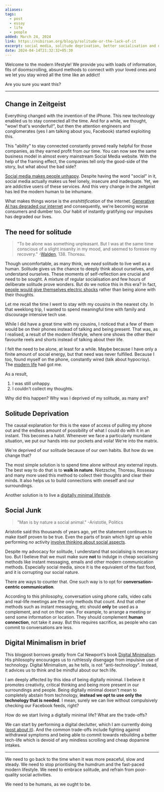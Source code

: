 ```yaml
---
aliases: 
tags:
  - post
  - essay
  - life
  - people
added: March 24, 2024
link: https://nibirsan.org/blog/p/solitude-or-the-lack-of-it
excerpt: social media, solitude deprivation, better socialisation and digital minimalism
date: 2024-04-14T21:32:32+05:30
---
```

Welcome to the modern lifestyle! We provide you with loads of information, fits of doomscrolling, absurd methods to connect with your loved ones and we let you stay wired all the time like an addict!

Are you sure you want this? 

---
## Change in Zeitgeist
Everything changed with the invention of the iPhone. This new technology enabled us to stay connected all the time. And for a while, we thought, "wow! that's wonderful!", but then the attention engineers and conglomerates (yes I am talking about you, Facebook) started exploiting this.

This "ability" to stay connected constantly proved really helpful for those companies, as they earned profit from *our* time. You can now see the same business model in almost every mainstream Social Media website. With the help of the framing effect, the companies tell only the good-side of the story, but what about the bad side?

[Social media makes people unhappy](https://www.scientificamerican.com/article/why-social-media-makes-people-unhappy-and-simple-ways-to-fix-it/). Despite having the word "social" in it, social media actually makes us feel lonely, insecure and inadequate. Yet, we are addictive users of these services. And this very change in the zeitgeist has led the modern human to be inhumane.

What makes things worse is the *enshittification* of the internet. [Generative AI has degraded our internet](https://www.theintrinsicperspective.com/p/here-lies-the-internet-murdered-by) and consequently, we're becoming worse consumers and dumber too. Our habit of instantly gratifying our impulses has degraded our lives.
## The need for solitude
>"To be alone was something unpleasant. But I was at the same time conscious of a slight insanity in my mood, and seemed to foresee my recovery."
>-[Walden](https://www.google.co.in/books/edition/Walden/UnNbAAAAMAAJ?hl=en&gbpv=1&pg=PA138&printsec=frontcover), 138. Thoreau.

Though uncomfortable, as many think, we *need* solitude to live well as a human. Solitude gives us the chance to deeply think about ourselves, and understand ourselves. These moments of self-reflection are crucial and need to be sought. A mixture of regular socialisation and few hours of deliberate solitude prove wonders. But do we notice this in *this* era? In fact, [people would give themselves electric shocks](https://pubmed.ncbi.nlm.nih.gov/26847946/) rather than being alone with their thoughts.  

Let me recall the time I went to stay with my cousins in the nearest city. In that weeklong trip, I wanted to spend meaningful time with family and discourage intensive tech use. 

While I did have a great time with my cousins, I noticed that a few of them would be on their phones instead of talking and being present. That was, as I realised, a result of the modern lifestyle, where one shows the other their favourite reels and shorts instead of talking about their life.  

I felt the need to be alone, at least for a while. Maybe because I have only a finite amount of social energy, but that need was never fulfilled. Because I too, found myself on the phone, constantly wired (talk about hypocrisy). The [modern life](https://nibirsan.org/blog/p/modern-era-and-connections) had got me.  

As a result, 
1. I was still unhappy.
2. I couldn't collect my thoughts.

Why did this happen? Why was I deprived of my solitude, as many are?
## Solitude Deprivation
The causal explanation for this is the ease of access of pulling my phone out and the endless amount of possibility of what I could do with it in an instant. This becomes a habit. Whenever we face a particularly mundane situation, we put our hands into our pockets and voila! We're into the matrix.

We're deprived of our solitude because of our own habits. But how do we change that?

The most simple solution is to spend time alone without any external inputs. The best way to do that is to **walk in nature**. Nietzsche, Thoreau, Rosseau and many more used this method to collect their thoughts and clear their minds. It also helps us to build connections with oneself and our surroundings.

Another solution is to live a [digitally minimal lifestyle](https://nibirsan.org/blog/p/solitude-or-the-lack-of-it/#digital-minimalism-in-brief).
## Social Junk
>"Man is by nature a social animal."
>-Aristotle, Politics

Aristotle said this thousands of years ago, yet the statement continues to make itself proven to be true. Even the parts of brain which light up while performing *no* activity [involve thinking about social aspects](https://www.frontiersin.org/articles/10.3389/fnhum.2014.00074/full).

Despite my advocacy for solitude, I understand that socialising is necessary too. But I believe that we must make sure **not** to indulge in cheap socialising methods like instant messaging, emails and other modern communication methods. Especially social media, since it is the equivalent of the fast food, and it is corrupting our social nature.

There are ways to counter that.
One such way is to opt for **conversation-centric communication**.

According to this philosophy, conversation using phone calls, video calls and real-life meetings are the only methods that count.
And that other methods such as instant messaging, etc should **only** be used as a complement, and not on their own. For example, to arrange a meeting or send some information or location. They should complement **human connection**, not take it away.
But this requires sacrifice, as people who can commit to conversations are less.
## Digital Minimalism in brief
This blogpost borrows greatly from Cal Newport's book [Digital Minimalism](https://www.goodreads.com/en/book/show/40672036). His philosophy encourages us to ruthlessly disengage from impulsive use of technology. Digital Minimalism, as he tells, is not "anti-technology". Instead, it advices us to think and be mindful about our tech life. 

I am deeply affected by this idea of being digitally minimal. I believe it promotes creativity, critical thinking and being more present in our surroundings and people. Being digitally minimal doesn't mean to completely abstain from technology, **instead we opt to use only the technology that is needed**. I mean, surely we can live without compulsively checking our Facebook feeds, right? 

How do we start living a digitally minimal life? What are the trade-offs?

We can start by performing a digital declutter, which I am currently doing ([post about it](https://nibirsan.org/blog/p/declutter-your-digital-life)). 
And the common trade-offs include fighting against withdrawal symptoms and being able to commit towards rebuilding a better tech-life which is devoid of any mindless scrolling and cheap dopamine intakes.

---
We need to go back to the time when it was more peaceful, slow and steady. We need to stop prioritising the humdrum and the fast-paced modern lifestyle. We need to embrace solitude, and refrain from poor-quality social activities. 

We need to be humans, as we ought to be.